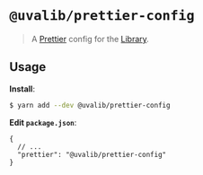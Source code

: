 # `@uvalib/prettier-config`

> A [Prettier](https://prettier.io) config for the [Library](https://www.library.virginia.edu).

## Usage

**Install**:

```bash
$ yarn add --dev @uvalib/prettier-config
```

**Edit `package.json`**:

```jsonc
{
  // ...
  "prettier": "@uvalib/prettier-config"
}
```
